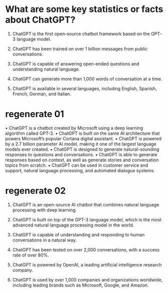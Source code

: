 # What are some key statistics or facts about ChatGPT?

1. ChatGPT is the first open-source chatbot framework based on the GPT-3 language model.

2. ChatGPT has been trained on over 1 billion messages from public conversations.

3. ChatGPT is capable of answering open-ended questions and understanding natural language.

4. ChatGPT can generate more than 1,000 words of conversation at a time.

5. ChatGPT is available in several languages, including English, Spanish, French, German, and Italian.

# regenerate 01
• ChatGPT is a chatbot created by Microsoft using a deep learning algorithm called GPT-3.
• ChatGPT is built on the same AI architecture that powers Microsoft’s popular Cortana digital assistant.
• ChatGPT is powered by a 2.7 billion parameter AI model, making it one of the largest language models ever created.
• ChatGPT is designed to generate natural-sounding responses to questions and conversations.
• ChatGPT is able to generate responses based on context, as well as generate stories and conversation topics from scratch.
• ChatGPT can be used in customer service and support, natural language processing, and automated dialogue systems.

# regenerate 02

1. ChatGPT is an open-source AI chatbot that combines natural language processing with deep learning.

2. ChatGPT is built on top of the GPT-3 language model, which is the most advanced natural language processing model in the world.

3. ChatGPT is capable of understanding and responding to human conversations in a natural way.

4. ChatGPT has been tested on over 2,000 conversations, with a success rate of over 80%.

5. ChatGPT is powered by OpenAI, a leading artificial intelligence research company.

6. ChatGPT is used by over 1,000 companies and organizations worldwide, including leading brands such as Microsoft, Google, and Amazon.
